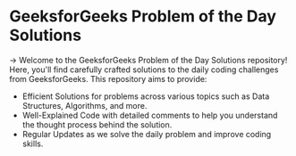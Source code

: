 # GeeksforGeeks Problem of the Day Solutions
-> Welcome to the GeeksforGeeks Problem of the Day Solutions repository! Here, you'll find carefully crafted solutions to the daily coding challenges from GeeksforGeeks. This repository aims to provide:

* Efficient Solutions for problems across various topics such as Data Structures, Algorithms, and more.
* Well-Explained Code with detailed comments to help you understand the thought process behind the solution.
* Regular Updates as we solve the daily problem and improve coding skills.
